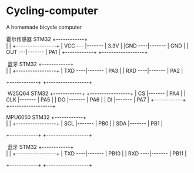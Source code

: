 # Cycling-computer
A homemade bicycle computer

霍尔传感器               STM32
+------------+                   
|        	   |          +-----------------+
| VCC  --- |------- |    3.3V          |
|GND ----|------- |    GND          |
| OUT  ---|------- | 	PA1  	    |
+------------+         +------------------+



​     蓝牙         		    STM32
+------------+                
|        	   |          +-----------------+
| TXD ----|------- | 	PA3           |
| RXD ----|------- |     PA2           |

+------------+         +------------------+



​    W25Q64                STM32
+------------+           +-----------------+
|   CS	   |------- |    PA4          |
|   CLK     |------- |    PA5          |
|	DO 	|------- |    PA6          |
| 	DI 	 |------- |	PA7 		 |
+------------+         +------------------+



  MPU6050              STM32
+------------+                
|        	   |          +-----------------+
|  SCL      |------- | 	PB0           |
|  SDA     |------- |     PB1           |

+------------+         +------------------+



​     蓝牙         		    STM32
+------------+                
|        	   |          +-----------------+
| TXD ----|------- | 	PB10         |
| RXD ----|------- |     PB11         |

+------------+         +------------------+
